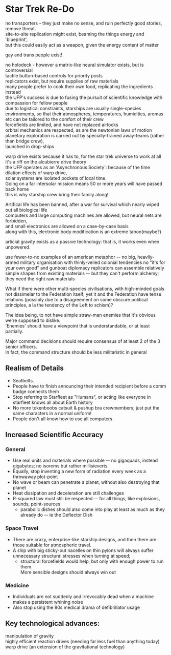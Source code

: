 Star Trek Re-Do
=====

no transporters - they just make no sense, and ruin perfectly good stories, remove threat.  
site-to-site replication might exist, beaming the things energy and 'blueprint',  
but this could easily act as a weapon, given the energy content of matter  

gay and trans people exist!

no holodeck - however a matrix-like neural simulator exists, but is controversial  
tactile button-based controls for priority posts  
replicators exist, but require supplies of raw materials  
many people prefer to cook their own food, replicating the ingredients instead  
the UFP's success is due to fusing the pursuit of scientific knowledge with compassion for fellow people  
due to logistical constraints, starships are usually single-species environments, so that their atmospheres, temperatures, humidities, aromas etc can be tailored to the comfort of their crew  
forcefields are limited, and have not replaced airlocks  
orbital mechanics are respected, as are the newtonian laws of motion  
planetary exploration is carried out by specially-trained away-teams (rather than bridge crew),  
launched in drop-ships

warp drive exists because it has to, for the star trek universe to work at all  
it's a riff on the alcubierre drive theory  
the UFP operates as an 'Asynchronous Society': because of the time dilation effects of warp drive,  
solar systems are isolated pockets of local time.  
Going on a far intersolar mission means 50 or more years will have passed back home  
this is why starship crew bring their family along!

Artifical life has been banned, after a war for survival which nearly wiped out all biological life  
computers and large computing machines are allowed, but neural nets are forbidden,  
	and small electronics are allowed on a case-by-case basis  
along with this, electronic body modification is an extreme taboo(maybe?)  

articial gravity exists as a passive technology: that is, it works even when unpowered.

use fewer-to-no examples of an american metaphor -- no big, heavily-armed military organisation with thinly-veiled colonial tendencies
no "it's for your own good" and gunboat diplomacy
replicators can assemble relatively simple shapes from existing materials -- but they can't perform alchemy; they need the right raw materials

What if there were other multi-species civilisations, with high-minded goals not dissimelar to the Federation itself;
yet it and the Federation have tense relations (possibly due to a disagreement on some obscure political principles,
a la the tendency of the Left to schism)?

The idea being, to not have simple straw-man enemies that it's obvious we're supposed to dislike.  
'Enemies' should have a viewpoint that is understandable, or at least partially. 

Major command decisions should require consensus of at least 2 of the 3 senior officers.  
In fact, the command structure should be less militaristic in general

Realism of Details
-----
* Seatbelts.
* People have to finish announcing their intended recipient before a comm badge connects them
* Stop referring to Starfleet as "Humans", or acting like everyone in starfleet knows all about Earth history
* No more tokenboobs catsuit & pushup bra crewmembers; just put the same characters in a normal uniform!
* People don't all know how to use all computers

Increased Scientific Accuracy
----

### General

* Use real units and materials where possible -- no gigaquads, instead gigabytes; no isorems but rather millisieverts.
* Equally, stop inventing a new form of radiation every week as a throwaway plot-point
* No wave or beam can penetrate a planet, without also destroying that planet
* Heat dissipation and deceleration are still challenges 
* R-squared law must still be respected -- for all things, like explosions, sounds, point-sources
    - parabolic dishes should also come into play at least as much as they already do -- ie the Deflector Dish

### Space Travel

* There are crazy, enterprise-like starship designs, and then there are those suitable for atmospheric travel.
* A ship with big sticky-out nacelles on thin pylons will always suffer unnecessary structural stresses when turning at speed;
    - structural forcefields would help, but only with enough power to run them.  
More sensible designs should always win out  

### Medicine

* Individuals are not suddenly and irrevocably dead when a machine makes a persistent whining noise
* Also stop using the 80s medical drama of defibrillator usage


Key technological advances:
----
manipulation of gravity  
highly efficient reaction drives (needing far less fuel than anything today)  
warp drive (an extension of the gravitational technology)  
